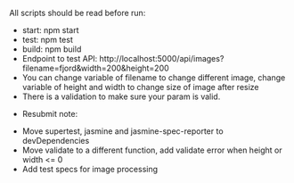 All scripts should be read before run:
- start: npm start
- test: npm test
- build: npm build
- Endpoint to test API: http://localhost:5000/api/images?filename=fjord&width=200&height=200
- You can change variable of filename to change different image, change variable of height and width to change size of image after resize
- There is a validation to make sure your param is valid.

* Resubmit note:
- Move supertest, jasmine and jasmine-spec-reporter to devDependencies
- Move validate to a different function, add validate error when height or width <= 0
- Add test specs for image processing
